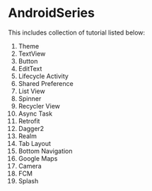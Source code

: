 # AndroidSeries

This includes collection of tutorial listed below:
1. Theme
2. TextView
3. Button
4. EditText
5. Lifecycle Activity
6. Shared Preference
7. List View
8. Spinner
9. Recycler View
10. Async Task
11. Retrofit
12. Dagger2
13. Realm
14. Tab Layout
15. Bottom Navigation
16. Google Maps
17. Camera
18. FCM
19. Splash